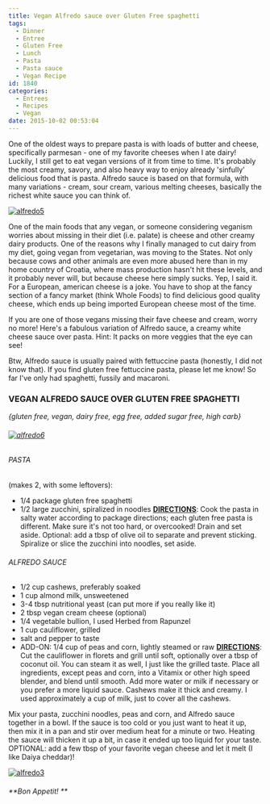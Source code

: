 ```yaml
---
title: Vegan Alfredo sauce over Gluten Free spaghetti
tags:
  - Dinner
  - Entree
  - Gluten Free
  - Lunch
  - Pasta
  - Pasta sauce
  - Vegan Recipe
id: 1840
categories:
  - Entrees
  - Recipes
  - Vegan
date: 2015-10-02 00:53:04
---
```


One of the oldest ways to prepare pasta is with loads of butter and cheese, specifically parmesan - one of my favorite cheeses when I ate dairy! Luckily, I still get to eat vegan versions of it from time to time. It's probably the most creamy, savory, and also heavy way to enjoy already 'sinfully' delicious food that is pasta. Alfredo sauce is based on that formula, with many variations - cream, sour cream, various melting cheeses, basically the richest white sauce you can think of.

[![alfredo5](http://girlintheraw.com/wp-content/uploads/2015/10/alfredo5-960x720.jpg)](http://girlintheraw.com/wp-content/uploads/2015/10/alfredo5.jpg)

One of the main foods that any vegan, or someone considering veganism worries about missing in their diet (i.e. palate) is cheese and other creamy dairy products. One of the reasons why I finally managed to cut dairy from my diet, going vegan from vegetarian, was moving to the States. Not only because cows and other animals are even more abused here than in my home country of Croatia, where mass production hasn't hit these levels, and it probably never will, but because cheese here simply sucks. Yep, I said it. For a European, american cheese is a joke. You have to shop at the fancy section of a fancy market (think Whole Foods) to find delicious good quality cheese, which ends up being imported European cheese most of the time.

If you are one of those vegans missing their fave cheese and cream, worry no more! Here's a fabulous variation of Alfredo sauce, a creamy white cheese sauce over pasta. Hint: It packs on more veggies that the eye can see!

Btw, Alfredo sauce is usually paired with fettuccine pasta (honestly, I did not know that). If you find gluten free fettuccine pasta, please let me know! So far I've only had spaghetti, fussily and macaroni.

### VEGAN ALFREDO SAUCE OVER GLUTEN FREE SPAGHETTI

_{gluten free, vegan, dairy free, egg free, added sugar free, high carb}_

###### [![alfredo6](http://girlintheraw.com/wp-content/uploads/2015/10/alfredo6-960x767.jpg)](http://girlintheraw.com/wp-content/uploads/2015/10/alfredo6.jpg)

###### PASTA

(makes 2, with some leftovers):

*   1/4 package gluten free spaghetti
*   1/2 large zucchini, spiralized in noodles
<span style="text-decoration: underline;">**DIRECTIONS**</span>: Cook the pasta in salty water according to package directions; each gluten free pasta is different. Make sure it's not too hard, or overcooked! Drain and set aside. Optional: add a tbsp of olive oil to separate and prevent sticking. Spiralize or slice the zucchini into noodles, set aside.

###### ALFREDO SAUCE

*   1/2 cup cashews, preferably soaked
*   1 cup almond milk, unsweetened
*   3-4 tbsp nutritional yeast (can put more if you really like it)
*   2 tbsp vegan cream cheese (optional)
*   1/4 vegetable bullion, I used Herbed from Rapunzel
*   1 cup cauliflower, grilled
*   salt and pepper to taste
*   ADD-ON: 1/4 cup of peas and corn, lightly steamed or raw
<span style="text-decoration: underline;">**DIRECTIONS**</span>: Cut the cauliflower in florets and grill until soft, optionally over a tbsp of coconut oil. You can steam it as well, I just like the grilled taste. Place all ingredients, except peas and corn, into a Vitamix or other high speed blender, and blend until smooth. Add more water or milk if necessary or you prefer a more liquid sauce. Cashews make it thick and creamy. I used approximately a cup of milk, just to cover all the cashews.

Mix your pasta, zucchini noodles, peas and corn, and Alfredo sauce together in a bowl. If the sauce is too cold or you just want to heat it up, then mix it in a pan and stir over medium heat for a minute or two. Heating the sauce will thicken it up a bit, in case it ended up too liquid for your taste. OPTIONAL: add a few tbsp of your favorite vegan cheese and let it melt (I like Daiya cheddar)!

[![alfredo3](http://girlintheraw.com/wp-content/uploads/2015/10/alfredo3-960x720.jpg)](http://girlintheraw.com/wp-content/uploads/2015/10/alfredo3.jpg)

###### **Bon Appetit! **